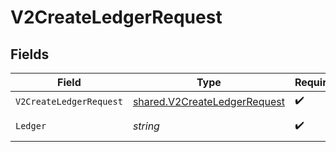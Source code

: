 # V2CreateLedgerRequest


## Fields

| Field                                                                               | Type                                                                                | Required                                                                            | Description                                                                         | Example                                                                             |
| ----------------------------------------------------------------------------------- | ----------------------------------------------------------------------------------- | ----------------------------------------------------------------------------------- | ----------------------------------------------------------------------------------- | ----------------------------------------------------------------------------------- |
| `V2CreateLedgerRequest`                                                             | [shared.V2CreateLedgerRequest](../../../pkg/models/shared/v2createledgerrequest.md) | :heavy_check_mark:                                                                  | N/A                                                                                 |                                                                                     |
| `Ledger`                                                                            | *string*                                                                            | :heavy_check_mark:                                                                  | Name of the ledger.                                                                 | ledger001                                                                           |